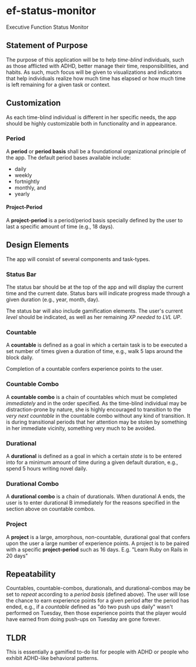 # ef-status-monitor
Executive Function Status Monitor

## Statement of Purpose

The purpose of this application will be to help *time-blind* individuals, such as those afflicted with ADHD, better manage their time, responsibilities, and habits. As such, much focus will be given to visualizations and indicators that help individuals realize how much time has elapsed or how much time is left remaining for a given task or context.

## Customization

As each time-blind individual is different in her specific needs, the app should be highly customizable both in functionality and in appearance.

### Period

A **period** or **period basis** shall be a foundational organizational principle of the app. The default period bases available include: 
- daily
- weekly
- fortnightly
- monthly, and 
- yearly

#### Project-Period

A **project-period** is a period/period basis specially defined by the user to last a specific amount of time (e.g., 18 days). 

## Design Elements

The app will consist of several components and task-types.

### Status Bar

The status bar should be at the top of the app and will display the current time and the current date. Status bars will indicate progress made through a given duration (e.g., year, month, day).

The status bar will also include gamification elements. The user's current *level* should be indicated, as well as her remaining *XP needed to LVL UP*.

### Countable

A **countable** is defined as a goal in which a certain task is to be executed a set number of times given a duration of time, e.g., walk 5 laps around the block daily.

Completion of a countable confers experience points to the user.

### Countable Combo

A **countable combo** is a chain of countables which must be completed *immediately* and in the order specified. As the time-blind individual may be distraction-prone by nature, she is highly encouraged to transition to the *very next countable* in the countable combo without any kind of transition. It is during transitional periods that her attention may be stolen by something in her immediate vicinity, something very much to be avoided.

### Durational

A **durational** is defined as a goal in which a certain *state* is to be entered into for a minimum amount of time during a given default duration, e.g., spend 5 hours writing novel daily.

### Durational Combo

A **durational combo** is a chain of durationals. When durational A ends, the user is to enter durational B immediately for the reasons specified in the section above on countable combos.

### Project

A **project** is a large, amorphous, non-countable, durational goal that confers upon the user a large number of experience points. A project is to be paired with a specific **project-period** such as 16 days. E.g. "Learn Ruby on Rails in 20 days"

## Repeatability

Countables, countable-combos, durationals, and durational-combos may be set to *repeat* according to a *period basis* (defined above). The user will lose the chance to earn experience points for a given period after the period has ended, e.g., if a *countable* defined as "do two push ups daily" wasn't performed on Tuesday, then those experience points that the player would have earned from doing push-ups on Tuesday are gone forever.

## TLDR

This is essentially a gamified to-do list for people with ADHD or people who exhibit ADHD-like behavioral patterns.
